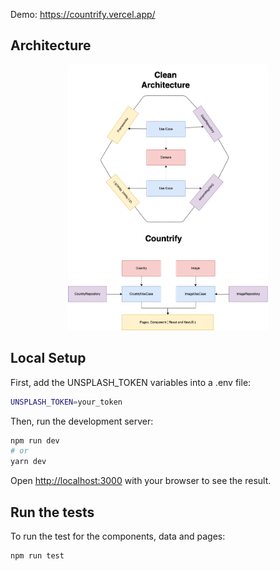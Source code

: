 Demo: https://countrify.vercel.app/

## Architecture

<p align="center">
    <img src="./arch.png" alt="Architecture" width="320">
</p>

## Local Setup

First, add the UNSPLASH_TOKEN variables into a .env file:

```bash
UNSPLASH_TOKEN=your_token
```

Then, run the development server:

```bash
npm run dev
# or
yarn dev
```

Open [http://localhost:3000](http://localhost:3000) with your browser to see the result.

## Run the tests

To run the test for the components, data and pages:

```bash
npm run test
```